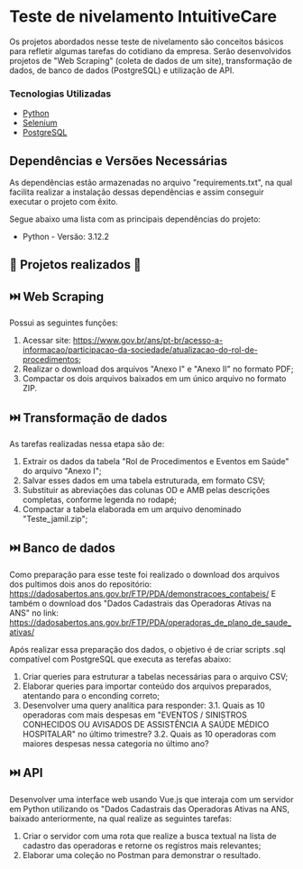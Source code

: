 # Teste de nivelamento IntuitiveCare

Os projetos abordados nesse teste de nivelamento são conceitos básicos para refletir algumas tarefas do cotidiano da empresa.
Serão desenvolvidos projetos de "Web Scraping" (coleta de dados de um site), transformação de dados, de banco de dados (PostgreSQL) e utilização de API.


### Tecnologias Utilizadas

* [Python](https://www.python.org/)
* [Selenium](https://www.selenium.dev/pt-br/)
* [PostgreSQL](https://www.postgresql.org/)


## Dependências e Versões Necessárias

As dependências estão armazenadas no arquivo "requirements.txt", na qual facilita realizar a instalação dessas dependências e assim conseguir executar o projeto com êxito.

Segue abaixo uma lista com as principais dependências do projeto:

* Python - Versão: 3.12.2

## 📌 Projetos realizados 📌

## ⏭️ Web Scraping

Possui as seguintes funções:
1. Acessar site: https://www.gov.br/ans/pt-br/acesso-a-informacao/participacao-da-sociedade/atualizacao-do-rol-de-procedimentos;
2. Realizar o download dos arquivos "Anexo I" e "Anexo II" no formato PDF;
3. Compactar os dois arquivos baixados em um único arquivo no formato ZIP.


## ⏭️ Transformação de dados

As tarefas realizadas nessa etapa são de:
1. Extrair os dados da tabela "Rol de Procedimentos e Eventos em Saúde" do arquivo "Anexo I";
2. Salvar esses dados em uma tabela estruturada, em formato CSV;
3. Substituir as abreviações das colunas OD e AMB pelas descrições completas, conforme legenda no rodapé;
4. Compactar a tabela elaborada em um arquivo denominado "Teste_jamil.zip";


## ⏭️ Banco de dados

Como preparação para esse teste foi realizado o download dos arquivos dos pultimos dois anos do repositório: https://dadosabertos.ans.gov.br/FTP/PDA/demonstracoes_contabeis/
E também o download dos "Dados Cadastrais das Operadoras Ativas na ANS" no link: https://dadosabertos.ans.gov.br/FTP/PDA/operadoras_de_plano_de_saude_ativas/

Após realizar essa preparação dos dados, o objetivo é de criar scripts .sql compatível com PostgreSQL que executa as terefas abaixo:
1. Criar queries para estruturar a tabelas necessárias para o arquivo CSV;
2. Elaborar queries para importar conteúdo dos arquivos preparados, atentando para o enconding correto;
3. Desenvolver uma query analítica para responder:
    3.1. Quais as 10 operadoras com mais despesas em "EVENTOS / SINISTROS CONHECIDOS OU AVISADOS DE ASSISTÊNCIA A SAÚDE MÉDICO HOSPITALAR" no último trimestre?
    3.2. Quais as 10 operadoras com maiores despesas nessa categoria no último ano?


## ⏭️ API

Desenvolver uma interface web usando Vue.js que interaja com um servidor em Python utilizando os "Dados Cadastrais das Operadoras Ativas na ANS, baixado anteriormente, na qual realize as seguintes tarefas:
1. Criar o servidor com uma rota que realize a busca textual na lista de cadastro das operadoras e retorne os registros mais relevantes;
2. Elaborar uma coleção no Postman para demonstrar o resultado.